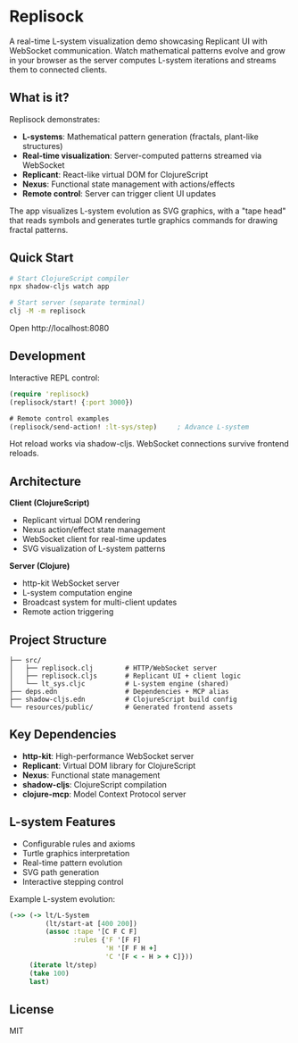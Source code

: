 # Replisock

A real-time L-system visualization demo showcasing Replicant UI with WebSocket communication. Watch mathematical patterns evolve and grow in your browser as the server computes L-system iterations and streams them to connected clients.

## What is it?

Replisock demonstrates:
- **L-systems**: Mathematical pattern generation (fractals, plant-like structures)
- **Real-time visualization**: Server-computed patterns streamed via WebSocket
- **Replicant**: React-like virtual DOM for ClojureScript
- **Nexus**: Functional state management with actions/effects
- **Remote control**: Server can trigger client UI updates

The app visualizes L-system evolution as SVG graphics, with a "tape head" that reads symbols and generates turtle graphics commands for drawing fractal patterns.

## Quick Start

```bash
# Start ClojureScript compiler
npx shadow-cljs watch app

# Start server (separate terminal)
clj -M -m replisock
```

Open http://localhost:8080

## Development

Interactive REPL control:

```clojure
(require 'replisock)
(replisock/start! {:port 3000})

# Remote control examples
(replisock/send-action! :lt-sys/step)     ; Advance L-system
```

Hot reload works via shadow-cljs. WebSocket connections survive frontend reloads.

## Architecture

**Client (ClojureScript)**
- Replicant virtual DOM rendering
- Nexus action/effect state management
- WebSocket client for real-time updates
- SVG visualization of L-system patterns

**Server (Clojure)**
- http-kit WebSocket server
- L-system computation engine
- Broadcast system for multi-client updates
- Remote action triggering

## Project Structure

```
├── src/
│   ├── replisock.clj        # HTTP/WebSocket server
│   ├── replisock.cljs       # Replicant UI + client logic
│   └── lt_sys.cljc          # L-system engine (shared)
├── deps.edn                 # Dependencies + MCP alias
├── shadow-cljs.edn          # ClojureScript build config
└── resources/public/        # Generated frontend assets
```

## Key Dependencies

- **http-kit**: High-performance WebSocket server
- **Replicant**: Virtual DOM library for ClojureScript
- **Nexus**: Functional state management
- **shadow-cljs**: ClojureScript compilation
- **clojure-mcp**: Model Context Protocol server

## L-system Features

- Configurable rules and axioms
- Turtle graphics interpretation
- Real-time pattern evolution
- SVG path generation
- Interactive stepping control

Example L-system evolution:

```clojure
(->> (-> lt/L-System
         (lt/start-at [400 200])
         (assoc :tape '[C F C F]
                :rules {'F '[F F]
                        'H '[F F H +]
                        'C '[F < - H > + C]}))
     (iterate lt/step)
     (take 100)
     last)
```

## License

MIT

